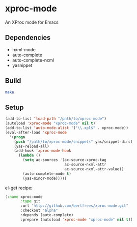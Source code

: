 xproc-mode
==========
An XProc mode for Emacs

Dependencies
------------
* nxml-mode
* auto-complete
* auto-complete-nxml
* yasnippet

Build
-----
```sh
make
```

Setup
-----
```lisp
(add-to-list 'load-path "/path/to/xproc-mode")
(autoload 'xproc-mode "xproc-mode" nil t)
(add-to-list 'auto-mode-alist '("\\.xpl$" . xproc-mode))
(eval-after-load 'xproc-mode
  '(progn
    (push "/path/to/xproc-mode/snippets" yas/snippet-dirs)
    (yas-reload-all)
    (add-hook 'xproc-mode-hook
      (lambda ()
        (setq ac-sources '(ac-source-xproc-tag
                           ac-source-nxml-attr
                           ac-source-nxml-attr-value))
        (auto-complete-mode t)
        (yas-minor-mode)))))
```

el-get recipe:

```lisp
(:name xproc-mode
       :type git
       :url "http://github.com/bertfrees/xproc-mode.git"
       :checkout "alpha"
       :depends (auto-complete)
       :prepare (autoload 'xproc-mode "xproc-mode" nil t))
```
